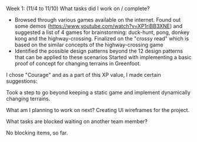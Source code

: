 
Week 1: (11/4 to 11/10)
What tasks did I work on / complete?
- Browsed through various games available on the internet. Found out some demos (https://www.youtube.com/watch?v=XP1riBB3XNE) and suggested a list of 4 games for brainstorming: duck-hunt, pong, donkey kong and the highway-crossing.
Finalized on the "crossy read" which is based on the similar concepts of the highway-crossing game
- Identified the possible design patterns beyond the 12 design patterns that can be applied to these scenarios
Started with implementing a basic proof of concept for changing terrains in Greenfoot.

I chose "Courage" and as a part of this XP value, I made certain suggestions:

Took a step to go beyond keeping a static game and implement dynamically changing terrains.

What am I planning to work on next?
Creating UI wireframes for the project.

What tasks are blocked waiting on another team member?

No blocking items, so far.
